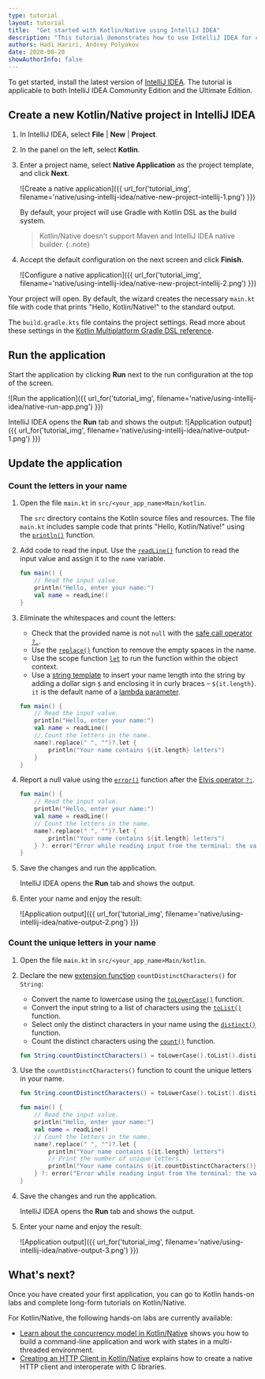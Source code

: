 ```yaml
---
type: tutorial
layout: tutorial
title:  "Get started with Kotlin/Native using IntelliJ IDEA"
description: "This tutorial demonstrates how to use IntelliJ IDEA for creating a Kotlin/Native application."
authors: Hadi Hariri, Andrey Polyakov
date: 2020-08-20
showAuthorInfo: false
---
```


<!--- To become a How-To. Need to change type to new "HowTo" --->

To get started, install the latest version of [IntelliJ IDEA](http://www.jetbrains.com/idea/download/index.html). The tutorial is applicable to both IntelliJ IDEA Community Edition and the Ultimate Edition.

## Create a new Kotlin/Native project in IntelliJ IDEA

1. In IntelliJ IDEA, select **File** \| **New** \| **Project**.
2. In the panel on the left, select **Kotlin**.
3. Enter a project name, select **Native Application** as the project template, and click **Next**.

   ![Create a native application]({{ url_for('tutorial_img', filename='native/using-intellij-idea/native-new-project-intellij-1.png') }})

   By default, your project will use Gradle with Kotlin DSL as the build system.
   > Kotlin/Native doesn't support Maven and IntelliJ IDEA native builder.
   {:.note}

4. Accept the default configuration on the next screen and click **Finish**.

   ![Configure a native application]({{ url_for('tutorial_img', filename='native/using-intellij-idea/native-new-project-intellij-2.png') }})

Your project will open. By default, the wizard creates the necessary `main.kt` file with code that prints "Hello, Kotlin/Native!" to the standard output.

The `build.gradle.kts` file contains the project settings. Read more about these settings in the [Kotlin Multiplatform Gradle DSL reference](/docs/reference/mpp-dsl-reference.html).

## Run the application

Start the application by clicking **Run** next to the run configuration at the top of the screen.

![Run the application]({{ url_for('tutorial_img', filename='native/using-intellij-idea/native-run-app.png') }})

IntelliJ IDEA opens the **Run** tab and shows the output:
![Application output]({{ url_for('tutorial_img', filename='native/using-intellij-idea/native-output-1.png') }})

## Update the application

### Count the letters in your name

1. Open the file `main.kt` in `src/<your_app_name>Main/kotlin`.

   The `src` directory contains the Kotlin source files and resources. The file `main.kt` includes sample code that prints "Hello, Kotlin/Native!" using the [`println()`](/api/latest/jvm/stdlib/stdlib/kotlin.io/println.html) function.

2. Add code to read the input. Use the [`readLine()`](/api/latest/jvm/stdlib/kotlin.io/read-line.html) function to read the input value and assign it to the `name` variable.

   <div class="sample" markdown="1" theme="idea" mode="kotlin" data-highlight-only>

   ```kotlin
   fun main() {
       // Read the input value.
       println("Hello, enter your name:")
       val name = readLine()
   }
   ```

   </div>

3. Eliminate the whitespaces and count the letters:
   * Check that the provided name is not `null` with the [safe call operator `?.`](/docs/reference/null-safety.html#safe-calls).
   * Use the [`replace()`](/api/latest/jvm/stdlib/kotlin.text/replace.html) function to remove the empty spaces in the name.
   * Use the scope function [`let`](/docs/reference/scope-functions.html#let) to run the function within the object context. 
   * Use a [string template](/docs/reference/basic-types.html#string-templates) to insert your name length into the string by adding a dollar sign `$` and enclosing it in curly braces – `${it.length}`.
     `it` is the default name of a [lambda parameter](/docs/reference/coding-conventions.html#lambda-parameters).

   <div class="sample" markdown="1" theme="idea" mode="kotlin" data-highlight-only>

   ```kotlin
   fun main() {
       // Read the input value.
       println("Hello, enter your name:")
       val name = readLine()
       // Count the letters in the name.
       name?.replace(" ", "")?.let {
           println("Your name contains ${it.length} letters")
       }
   }
   ```

   </div>

4. Report a null value using the [`error()`](/api/latest/jvm/stdlib/kotlin/error.html) function after the [Elvis operator `?:`](/docs/reference/null-safety.html#elvis-operator).

   <div class="sample" markdown="1" theme="idea" mode="kotlin" data-highlight-only>

   ```kotlin
   fun main() {
       // Read the input value.
       println("Hello, enter your name:")
       val name = readLine()
       // Count the letters in the name.
       name?.replace(" ", "")?.let {
           println("Your name contains ${it.length} letters")
       } ?: error("Error while reading input from the terminal: the value can't be null.")
   }
   ```

   </div>


5. Save the changes and run the application.

   IntelliJ IDEA opens the **Run** tab and shows the output.

6. Enter your name and enjoy the result:

   ![Application output]({{ url_for('tutorial_img', filename='native/using-intellij-idea/native-output-2.png') }})


### Count the unique letters in your name

1. Open the file `main.kt` in `src/<your_app_name>Main/kotlin`.

2. Declare the new [extension function](/docs/reference/extensions.html#extension-functions) `countDistinctCharacters()` for `String`:

   * Convert the name to lowercase using the [`toLowerCase()`](/api/latest/jvm/stdlib/kotlin.text/to-lower-case.html) function.
   * Convert the input string to a list of characters using the [`toList()`](/api/latest/jvm/stdlib/kotlin.text/to-list.html) function.
   * Select only the distinct characters in your name using the [`distinct()`](/api/latest/jvm/stdlib/kotlin.collections/distinct.html) function.
   * Count the distinct characters using the [`count()`](/api/latest/jvm/stdlib/kotlin.collections/count.html) function.

   <div class="sample" markdown="1" theme="idea" mode="kotlin" data-highlight-only>

   ```kotlin
   fun String.countDistinctCharacters() = toLowerCase().toList().distinct().count()
   ```

   </div>

3. Use the `countDistinctCharacters()` function to count the unique letters in your name.

   <div class="sample" markdown="1" theme="idea" mode="kotlin" data-highlight-only>

   ```kotlin
   fun String.countDistinctCharacters() = toLowerCase().toList().distinct().count()

   fun main() {
       // Read the input value.
       println("Hello, enter your name:")
       val name = readLine()
       // Count the letters in the name.
       name?.replace(" ", "")?.let {
           println("Your name contains ${it.length} letters")
           // Print the number of unique letters.
           println("Your name contains ${it.countDistinctCharacters()} unique letters")
       } ?: error("Error while reading input from the terminal: the value can't be null.")
   }
   ```

   </div>

3. Save the changes and run the application.

   IntelliJ IDEA opens the **Run** tab and shows the output.

4. Enter your name and enjoy the result:

   ![Application output]({{ url_for('tutorial_img', filename='native/using-intellij-idea/native-output-3.png') }})


## What's next?

Once you have created your first application, you can go to Kotlin hands-on labs and complete long-form tutorials on Kotlin/Native. 

For Kotlin/Native, the following hands-on labs are currently available:

* [Learn about the concurrency model in Kotlin/Native](https://play.kotlinlang.org/hands-on/Kotlin%20Native%20Concurrency/00_Introduction) shows you how to build a command-line application and work with states in a multi-threaded environment.
* [Creating an HTTP Client in Kotlin/Native](https://play.kotlinlang.org/hands-on/Introduction%20to%20Kotlin%20Native/01_Introduction) explains how to create a native HTTP client and interoperate with C libraries.
